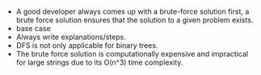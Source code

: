 - A good developer always comes up with a brute-force solution first, a brute force solution ensures that the solution to a given problem exists.
- base case
- Always write explanations/steps.
- DFS is not only applicable for binary trees.
- The brute force solution is computationally expensive and impractical for large strings due to its O(n^3) time complexity.